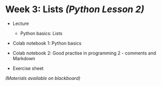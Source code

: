# Week 3: Lists *(Python Lesson 2)*

-   Lecture

    -   Python basics: Lists

-   Colab notebook 1: Python basics

-   Colab notebook 2: Good practise in programming 2 - comments and Markdown

-   Exercise sheet

*(Materials available on blackboard)*
